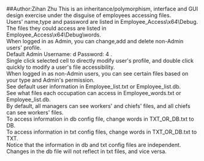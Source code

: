 ##Author:Zihan Zhu
This is an inheritance/polymorphism, interface and GUI design exercise under the disguise of employees accessing files.<br>
Users' name,type and password are listed in Employee_Access\x64\Debug.<br>
The files they could access are listed in Employee_Access\x64\Debug\words.<br>
When logged in as Admin, you can change,add and delete non-Admin users' profile.<br>
Default Admin Username: d Password: 4 . <br>
Single click selected cell to directly modify user's profile, and double click quickly to modify a user's file accessibility.<br>
When logged in as non-Admin users, you can see certain files based on your type and Admin's permission.<br>
See default user information in Employee_list.txt or Employee_list.db.<br>
See what files each occupation can access in Employee_words.txt or Employee_list.db.<br>
By default, all managers can see workers' and chiefs' files, and all chiefs can see workers' files.<br>
To access information in db config file, change words in TXT_OR_DB.txt to DB. <br>
To access information in txt config files, change words in TXT_OR_DB.txt to TXT. <br>
Notice that the information in db and txt config files are independent. Changes in the db file will not reflect in txt files, and vice versa.<br>